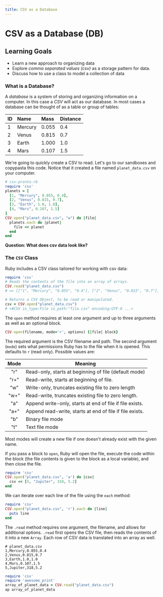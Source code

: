 ```yaml
---
title: CSV as a Database
---
```


# CSV as a Database (DB)
## Learning Goals
- Learn a new approach to organizing data
- Explore _comma separated values (csv)_ as a storage pattern for data.
- Discuss how to use a class to model a collection of data

### What is a Database?
A _database_ is a system of storing and organizing information on a computer. In this case a _CSV_ will act as our database. In most cases a database can be thought of as a table or group of tables:

| ID | Name    | Mass  | Distance |
|:---|:--------|:------|:---------|
| 1  | Mercury | 0.055 | 0.4      |
| 2  | Venus   | 0.815 | 0.7      |
| 3  | Earth   | 1.000 | 1.0      |
| 4  | Mars    | 0.107 | 1.5      |

We're going to quickly create a CSV to read. Let's go to our sandboxes and copypasta this code. Notice that it created a file named `planet_data.csv` on your computer.

```ruby
# csv-pronto.rb
require 'csv'
planets = [
  [1, "Mercury", 0.055, 0.4],
  [2, "Venus", 0.815, 0.7],
  [3, "Earth", 1.0, 1.0],
  [4, "Mars", 0.107, 1.5]
]
CSV.open("planet_data.csv", "w") do |file|
  planets.each do |planet|
    file << planet
  end
end
```

__Question: What does csv data look like?__

### The `CSV` Class
Ruby includes a CSV class tailored for working with csv data:

```ruby
require 'csv'
# Reads the contents of the file into an array of arrays.
CSV.read("planet_data.csv")
# => [["1", "Mercury", "0.055", "0.4"], ["2", "Venus", "0.815", "0.7"], ["3", "Earth", "1.0", "1.0"], ["4", "Mars", "0.107", "1.5"]]

# Returns a CSV Object, to be read or manipulated.
csv = CSV.open("planet_data.csv")
# <#CSV io_type:File io_path:"file.csv" encoding:UTF-8 ...>
```

The `open` method requires at least one argument and up to three arguments as well as an optional block.

```ruby
CSV.open(filename, mode='r', options) {|file| block}
```

The required argument is the CSV filename and path. The second argument (`mode`) sets what permissions Ruby has to the file when it is opened. This defaults to `r` (read only). Possible values are:

|Mode |  Meaning
|:---:|-----------------------------------------------------------|
|"r"  |  Read-only, starts at beginning of file  (default mode)   |
|"r+" |  Read-write, starts at beginning of file.                 |
|"w"  |  Write-only, truncates existing file to zero length       |
|"w+" |  Read-write, truncates existing file to zero length.      |
|"a"  |  Append write-only, starts at end of file if file exists. |
|"a+" |  Append read-write, starts at end of file if file exists. |
|"b"  |  Binary file mode                                         |
|"t"  |  Text file mode                                           |

Most modes will create a new file if one doesn't already exist with the given name.

If you pass a block to `open`, Ruby will open the file, execute the code within the block (the file contents is given to the block as a local variable), and then close the file.

```ruby
require 'csv'
CSV.open("planet_data.csv", 'a') do |csv|
  csv << [5, "Jupiter", 318, 5.2]
end
```

We can iterate over each line of the file using the `each` method:

```ruby
require 'csv'
CSV.open("planet_data.csv", 'r').each do |line|
  puts line
end
```

The `.read` method requires one argument, the filename, and allows for additional options. `.read` first opens the CSV file, then reads the contents of it into a new `Array`. Each row of CSV data is translated into an array as well.

```
# planet_data.csv
1,Mercury,0.055,0.4
2,Venus,0.815,0.7
3,Earth,1.0,1.0
4,Mars,0.107,1.5
5,Jupiter,318,5.2
```

```ruby
require 'csv'
require 'awesome_print'
array_of_planet_data = CSV.read("planet_data.csv")
ap array_of_planet_data
```

